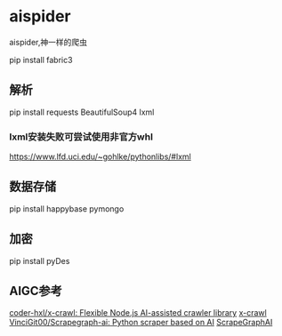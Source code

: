 # aispider

aispider,神一样的爬虫

pip install fabric3

## 解析

pip install requests BeautifulSoup4 lxml


### lxml安装失败可尝试使用非官方whl
https://www.lfd.uci.edu/~gohlke/pythonlibs/#lxml


## 数据存储
pip install happybase pymongo


## 加密
pip install pyDes

## AIGC参考
[coder-hxl/x-crawl: Flexible Node.js AI-assisted crawler library](https://github.com/coder-hxl/x-crawl) [x-crawl](https://coder-hxl.github.io/x-crawl/cn/)
[VinciGit00/Scrapegraph-ai: Python scraper based on AI](https://github.com/VinciGit00/Scrapegraph-ai) [ScrapeGraphAI](https://scrapegraphai.com/)

